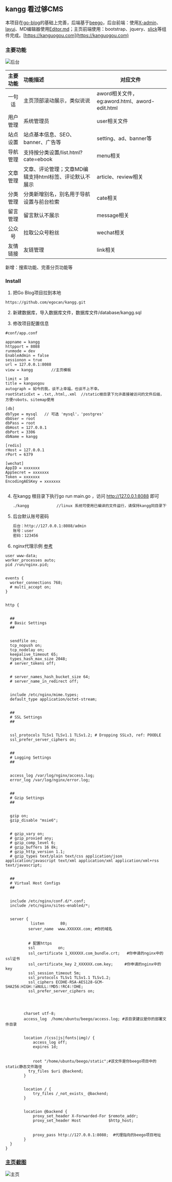 ## kangg 看过够CMS
本项目在[go-blog](https://github.com/1920853199/go-blog/)的基础上完善，后端基于[beego](https://github.com/astaxie/beego/)，后台前端：使用[X-admin](http://x.xuebingsi.com/)、[layui](https://github.com/sentsin/layui/)、MD编辑器使用[Editor.md](https://github.com/pandao/editor.md)；主页前端使用：bootstrap、jquery、[slick](https://github.com/kenwheeler/slick)等组件完成。[https://kanguogou.com](https://kanguogou.com)

### 主要功能

![后台](/images/kangg.png)

| 主要功能 | 功能描述                                               | 对应文件                                      |
| :------: | :----------------------------------------------------- | --------------------------------------------- |
|  一句话  | 主页顶部滚动展示，类似说说                             | aword相关文件，eg:aword.html、aword-edit.html |
| 用户管理 | 系统管理员                                             | user相关文件                                  |
| 站点设置 | 站点基本信息、SEO、banner、广告等                      | setting、ad、banner等                         |
| 导航管理 | 支持按分类设置/list.html?cate=ebook                    | menu相关                                      |
| 文章管理 | 文章、评论管理；文章MD编辑支持html标签、评论默认不展示 | article、review相关                           |
| 分类管理 | 分类新增别名，别名用于导航设置与前台检索               | cate相关                                      |
| 留言管理 | 留言默认不展示                                         | message相关                                   |
|  公众号  | 拉取公众号粉丝                                         | wechat相关                                    |
| 友情链接 | 友链管理                                               | link相关                                      |

新增：搜索功能、完善分页功能等

### Install 

1. 把Go Blog项目拉到本地

```
https://github.com/egocan/kangg.git
```

2. 新建数据库，导入数据库文件，数据库文件/database/kangg.sql

3. 修改项目配置信息

```
#conf/app.conf

appname = kangg
httpport = 8088
runmode = dev
EnableAdmin = false
sessionon = true
url = 127.0.0.1:8088
view = kangg		//主页模板

limit = 10
title = kanguogou
autograph = 如今的我，谈不上幸福，也谈不上不幸。
rootStaticExt = .txt,.html,.xml  //static根目录下允许直接被访问的文件后缀，方便robots、sitemap使用

[db]
dbType = mysql   // 可选 'mysql'，'postgres'
dbUser = root
dbPass = root
dbHost = 127.0.0.1
dbPort = 3306
dbName = kangg

[redis]
rHost = 127.0.0.1
rPort = 6379

[wechat]
AppID = xxxxxxx
AppSecret = xxxxxxx
Token = xxxxxxx
EncodingAESKey = xxxxxxx


```

4. 在kangg 根目录下执行go run main.go ，访问 http://127.0.0.1:8088 即可

   ```sh
   ./kangg            //linux 系统可使用已编译的文件运行，请保持kangg同目录下包含：kangg、static、conf、views文件与目录；常驻运行可结合nohup
   ```

5. 后台默认账号密码

   ```sh
   后台：http://127.0.0.1:8088/admin
   账号：user
   密码：123456
   ```

6. nginx代理示例 [参考](https://www.cnblogs.com/shanchen/p/11725799.html)

```
user www-data;
worker_processes auto;
pid /run/nginx.pid;
 
 
events {
  worker_connections 768;
  # multi_accept on;
}
 
 
http {
 
 
  ##
  # Basic Settings
  ##
 
 
  sendfile on;
  tcp_nopush on;
  tcp_nodelay on;
  keepalive_timeout 65;
  types_hash_max_size 2048;
  # server_tokens off;
 
 
  # server_names_hash_bucket_size 64;
  # server_name_in_redirect off;
 
 
  include /etc/nginx/mime.types;
  default_type application/octet-stream;
 
 
  ##
  # SSL Settings
  ##
 
 
  ssl_protocols TLSv1 TLSv1.1 TLSv1.2; # Dropping SSLv3, ref: POODLE
  ssl_prefer_server_ciphers on;
 
 
  ##
  # Logging Settings
  ##
 
 
  access_log /var/log/nginx/access.log;
  error_log /var/log/nginx/error.log;
 
 
  ##
  # Gzip Settings
  ##
 
 
  gzip on;
  gzip_disable "msie6";
 
 
  # gzip_vary on;
  # gzip_proxied any;
  # gzip_comp_level 6;
  # gzip_buffers 16 8k;
  # gzip_http_version 1.1;
  # gzip_types text/plain text/css application/json application/javascript text/xml application/xml application/xml+rss text/javascript;
 
 
  ##
  # Virtual Host Configs
  ##
 
 
  include /etc/nginx/conf.d/*.conf;
  include /etc/nginx/sites-enabled/*;
 
 
  server {
           listen       80;
          server_name  www.XXXXXX.com; #你的域名
 
 
          # 配置https
          ssl          on;
          ssl_certificate 1_XXXXXX.com_bundle.crt;   #你申请的nginx中的ssl证书
          ssl_certificate_key 2_XXXXXX.com.key;     #你申请的nginx中的key
          ssl_session_timeout 5m;
          ssl_protocols TLSv1 TLSv1.1 TLSv1.2;
          ssl_ciphers ECDHE-RSA-AES128-GCM-SHA256:HIGH:!aNULL:!MD5:!RC4:!DHE;
          ssl_prefer_server_ciphers on;
 
 
 
 
        charset utf-8;
        access_log  /home/ubuntu/beego/access.log; #该目录建议是你的部署文件目录
 
 
        location /(css|js|fonts|img)/ {
            access_log off;
            expires 1d;
 
 
            root "/home/ubuntu/beego/static";#该文件是你beego项目中的static静态文件路径
          try_files $uri @backend;
        }
 
 
        location / {
            try_files /_not_exists_ @backend;
        }
 
 
        location @backend {
            proxy_set_header X-Forwarded-For $remote_addr;
            proxy_set_header Host            $http_host;
 
 
            proxy_pass http://127.0.0.1:8088;  #代理指向的beego项目地址
        }
  }
}

```

### [主页截图](https://kanguogou.com)

![主页](/images/kanguogou.jpg)


